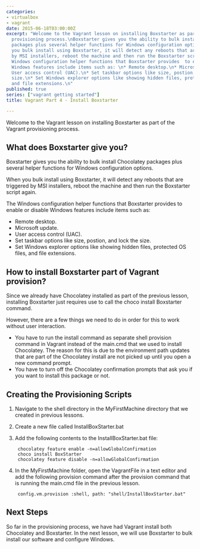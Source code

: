 ```yaml
---
categories:
- virtualbox
- vagrant
date: 2015-06-18T03:00:00Z
excerpt: "Welcome to the Vagrant lesson on installing Boxstarter as part of the Vagrant
  provisioning process.\nBoxstarter gives you the ability to bulk install Chocolatey
  packages plus several helper functions for Windows configuration options.  \n\nWhen
  you bulk install using Boxstarter, it will detect any reboots that are triggered
  by MSI installers, reboot the machine and then run the Boxstarter script again.\n\nThe
  Windows configuration helper functions that Boxstarter provides  to enable or disable
  Windows features include items such as: \n* Remote desktop.\n* Microsoft update.\n*
  User access control (UAC).\n* Set taskbar options like size, postion, and lock the
  size.\n* Set Windows explorer options like showing hidden files, protected OS files,
  and file extensions.\n"
published: true
series: ["vagrant getting started"]
title: Vagrant Part 4 - Install Boxstarter

---
```


Welcome to the Vagrant lesson on installing Boxstarter as part of the Vagrant provisioning process.



## What does Boxstarter give you?

Boxstarter gives you the ability to bulk install Chocolatey packages plus several helper functions for Windows configuration options.

When you bulk install using Boxstarter, it will detect any reboots that are triggered by MSI installers, reboot the machine and then run the Boxstarter script again.

The Windows configuration helper functions that Boxstarter provides  to enable or disable Windows features include items such as:

* Remote desktop.
* Microsoft update.
* User access control (UAC).
* Set taskbar options like size, postion, and lock the size.
* Set Windows explorer options like showing hidden files, protected OS files, and file extensions.

## How to install Boxstarter part of Vagrant provision?

Since we already have Chocolatey installed as part of the previous lesson, installing Boxstarter just requires use to call the choco install Boxstarter command.

However, there are a few things we need to do in order for this to work without user interaction.

* You have to run the install command as separate shell provision command in Vagrant instead of the main.cmd that we used to install Chocolatey. The reason for this is due to the environment path updates that are part of the Chocolatey install are not picked up until you open a new command prompt.
* You have to turn off the Chocolatey confirmation prompts that ask you if you want to install this package or not.

## Creating the Provisioning Scripts

1. Navigate to the shell directory in the MyFirstMachine directory that we created in previous lessons.
1. Create a new file called InstallBoxStarter.bat
1. Add the following contents to the InstallBoxStarter.bat file:

		chocolatey feature enable -n=allowGlobalConfirmation
		choco install BoxStarter
		chocolatey feature disable -n=allowGlobalConfirmation

1. In the MyFirstMachine folder, open the VagrantFile in a text editor and add the following provision command after the provision command that is running the main.cmd file in the previous lesson.

		config.vm.provision :shell, path: "shell/InstallBoxStarter.bat"

## Next Steps

So far in the provisioning process, we have had Vagrant install both Chocolatey and Boxstarter.  In the next lesson, we will use Boxstarter to bulk install our software and configure Windows.

